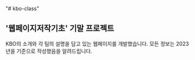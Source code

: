 "# kbo-class" 
## '웹페이지저작기초' 기말 프로젝트

KBO의 소개와 각 팀의 설명을 담고 있는 웹페이지를 개발했습니다.
모든 정보는 2023년을 기준으로 작성했음을 알려드립니다.
